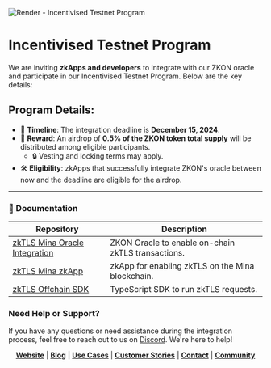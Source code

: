 ![Render - Incentivised Testnet Program](https://github.com/user-attachments/assets/d7b050e5-c447-4a97-ab75-1a943f8343e2)

# Incentivised Testnet Program

We are inviting **zkApps and developers** to integrate with our ZKON oracle and participate in our Incentivised Testnet Program. Below are the key details:

## Program Details:

- 📅 **Timeline**: The integration deadline is **December 15, 2024**.
- 🎁 **Reward**: An airdrop of **0.5% of the ZKON token total supply** will be distributed among eligible participants.
  - 🔒 Vesting and locking terms may apply.
- 🛠️ **Eligibility**: zkApps that successfully integrate ZKON's oracle between now and the deadline are eligible for the airdrop.

---
### 📄 Documentation

<div align="center">

| Repository                               | Description                                       |
|------------------------------------------|---------------------------------------------------|
| [zkTLS Mina Oracle Integration](https://github.com/ZKON-Network/zkTLS-Mina-Oracle)                  | ZKON Oracle to enable on-chain zkTLS transactions.|
| [zkTLS Mina zkApp](https://github.com/ZKON-Network/zkTLS-Mina-zkApp)             | zkApp for enabling zkTLS on the Mina blockchain.   |
| [zkTLS Offchain SDK](https://github.com/ZKON-Network/zkTLS-Offchain-SDK)           | TypeScript SDK to run zkTLS requests. |

</div>

### Need Help or Support?

If you have any questions or need assistance during the integration process, feel free to reach out to us on [Discord](https://discord.gg/AnmcW4HY2M). We're here to help!

<p align="center">
  <a href="https://zkon.xyz"><strong>Website</strong></a> | <a href="https://www.zkon.xyz/blog"><strong>Blog</strong></a> | <a href="https://www.zkon.xyz/use-cases"><strong>Use Cases</strong></a> | <a href="https://www.zkon.xyz/customer-stories"><strong>Customer Stories</strong></a> | <a href="https://www.zkon.xyz/contact"><strong>Contact</strong></a> | <a href="https://discord.gg/AnmcW4HY2M"><strong>Community</strong></a>
</p>
